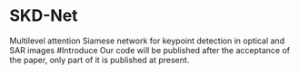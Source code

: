 # SKD-Net
Multilevel attention Siamese network  for keypoint detection in optical and SAR images
#Introduce
Our code will be published after the acceptance of the paper, only part of it is published at present.
